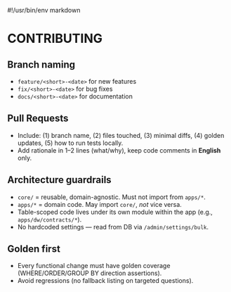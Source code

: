 #!/usr/bin/env markdown
# CONTRIBUTING

## Branch naming
- `feature/<short>-<date>` for new features  
- `fix/<short>-<date>` for bug fixes  
- `docs/<short>-<date>` for documentation

## Pull Requests
- Include: (1) branch name, (2) files touched, (3) minimal diffs, (4) golden updates, (5) how to run tests locally.
- Add rationale in 1–2 lines (what/why), keep code comments in **English** only.

## Architecture guardrails
- `core/` = reusable, domain-agnostic. Must not import from `apps/*`.
- `apps/*` = domain code. May import `core/`, *not* vice versa.
- Table-scoped code lives under its own module within the app (e.g., `apps/dw/contracts/*`).
- No hardcoded settings — read from DB via `/admin/settings/bulk`.

## Golden first
- Every functional change must have golden coverage (WHERE/ORDER/GROUP BY direction assertions).
- Avoid regressions (no fallback listing on targeted questions).
